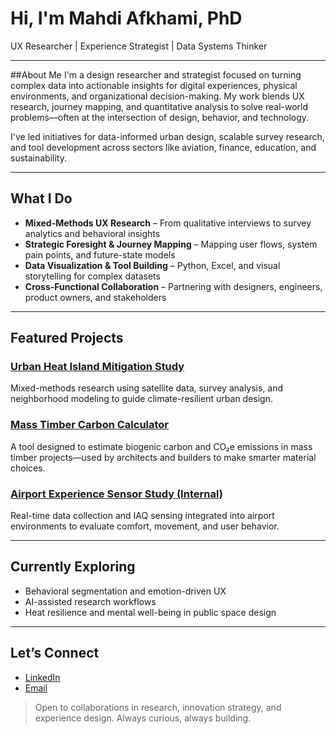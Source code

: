 # Hi, I'm Mahdi Afkhami, PhD

UX Researcher | Experience Strategist | Data Systems Thinker

---

##About Me
I'm a design researcher and strategist focused on turning complex data into actionable insights for digital experiences, physical environments, and organizational decision-making. My work blends UX research, journey mapping, and quantitative analysis to solve real-world problems—often at the intersection of design, behavior, and technology.

I've led initiatives for data-informed urban design, scalable survey research, and tool development across sectors like aviation, finance, education, and sustainability.

---

## What I Do
- **Mixed-Methods UX Research** – From qualitative interviews to survey analytics and behavioral insights
- **Strategic Foresight & Journey Mapping** – Mapping user flows, system pain points, and future-state models
- **Data Visualization & Tool Building** – Python, Excel, and visual storytelling for complex datasets
- **Cross-Functional Collaboration** – Partnering with designers, engineers, product owners, and stakeholders

---

## Featured Projects
### [Urban Heat Island Mitigation Study](https://github.com/mahdi-afkhami/UHI-Mitigation-Toolkit)
Mixed-methods research using satellite data, survey analysis, and neighborhood modeling to guide climate-resilient urban design.

### [Mass Timber Carbon Calculator](https://www.corgan.com/MTcarboncalculator)
A tool designed to estimate biogenic carbon and CO₂e emissions in mass timber projects—used by architects and builders to make smarter material choices.

### [Airport Experience Sensor Study (Internal)]()
Real-time data collection and IAQ sensing integrated into airport environments to evaluate comfort, movement, and user behavior.

---

## Currently Exploring
- Behavioral segmentation and emotion-driven UX
- AI-assisted research workflows
- Heat resilience and mental well-being in public space design

---

## Let’s Connect
- [LinkedIn](https://www.linkedin.com/in/mahdi-afkhamiaghda/)
- [Email](mailto:afkhami.mahdi1991@gmail.com)

> Open to collaborations in research, innovation strategy, and experience design. Always curious, always building.


<!--
**mafkhami23/mafkhami23** is a ✨ _special_ ✨ repository because its `README.md` (this file) appears on your GitHub profile.

Here are some ideas to get you started:

- 🔭 I’m currently working on ...
- 🌱 I’m currently learning ...
- 👯 I’m looking to collaborate on ...
- 🤔 I’m looking for help with ...
- 💬 Ask me about ...
- 📫 How to reach me: ...
- 😄 Pronouns: ...
- ⚡ Fun fact: ...
-->
